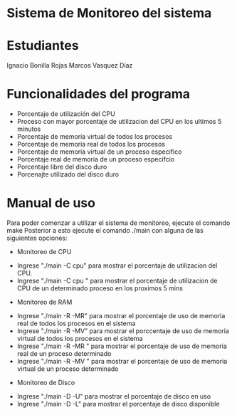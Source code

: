 # Sistema de Monitoreo del sistema 

# Estudiantes
Ignacio Bonilla Rojas
Marcos Vasquez Díaz 

# Funcionalidades del programa 
* Porcentaje de utilización del CPU 
* Proceso con mayor porcentaje de utilizacion del CPU en los ultimos 5 minutos 
* Porcentaje de memoria virtual de todos los procesos
* Porcentaje de memoria real de todos los procesos
* Porcentaje de memoria virtual de un proceso especifico
* Porcentaje real de memoria de un proceso especifcio
* Porcentaje libre del disco duro 
* Porcenajte utilizado del disco duro

# Manual de uso
Para poder comenzar a utilizar el sistema de monitoreo, ejecute el comando make 
Posterior a esto ejecute el comando ./main con alguna de las siguientes opciones: 

* Monitoreo de CPU 
- Ingrese "./main  -C cpu" para mostrar el porcentaje de utilizacion del CPU. 
- Ingrese "./main -C cpu <PID>" para mostrar el porcentaje de utilizacion de CPU de un determinado  proceso en los proximos 5 mins

* Monitoreo de RAM
- Ingrese "./main -R -MR" para mostrar el porcentaje de uso de memoria real de todos los procesos en el sistema
- Ingrese "./main -R -MV" para mostrar el porccentaje de uso de memoria virtual de todos los procesos en el sistema 
- Ingrese "./main -R -MR <PID>" para mostrar el porcentaje de uso de memoria real de un proceso determinado
- Ingrese "./main -R -MV <PID>" para mostrar el porcentaje de uso de memoria virtual  de un proceso determinado

* Monitoreo de Disco
- Ingrese "./main -D -U" para mostrar el porcentaje de disco en uso 
- Ingrese "./main -D -L" para mostrar el porcentaje de disco disponible 

